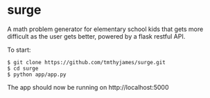 # surge
A math problem generator for elementary school kids that gets more difficult as the user gets better, powered by a flask restful API.

To start:

```
$ git clone https://github.com/tmthyjames/surge.git
$ cd surge
$ python app/app.py
```

The app should now be running on http://localhost:5000
